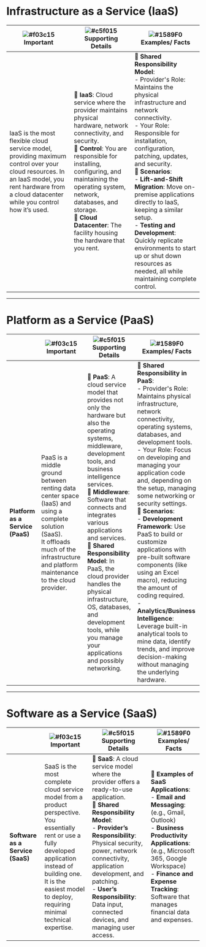 # Infrastructure as a Service (IaaS)

| ![#f03c15](https://placehold.co/15x15/f03c15/f03c15.png) **Important** | ![#c5f015](https://placehold.co/15x15/c5f015/c5f015.png) **Supporting Details** | ![#1589F0](https://placehold.co/15x15/1589F0/1589F0.png) **Examples/ Facts** |
|----------------------------------|-----------------------------------------|----------------------------------------------|
| IaaS is the most flexible cloud service model, providing maximum control over your cloud resources. In an IaaS model, you rent hardware from a cloud datacenter while you control how it’s used. | 🔹 **IaaS**: Cloud service where the provider maintains physical hardware, network connectivity, and security. <br> 🔹 **Control**: You are responsible for installing, configuring, and maintaining the operating system, network, databases, and storage. <br> 🔹 **Cloud Datacenter**: The facility housing the hardware that you rent. | 🔹 **Shared Responsibility Model**: <br> - Provider's Role: Maintains the physical infrastructure and network connectivity. <br> - Your Role: Responsible for installation, configuration, patching, updates, and security. <br> 🔹 **Scenarios**: <br> - **Lift-and-Shift Migration**: Move on-premise applications directly to IaaS, keeping a similar setup. <br> - **Testing and Development**: Quickly replicate environments to start up or shut down resources as needed, all while maintaining complete control. |

---

# Platform as a Service (PaaS)
|                          | ![#f03c15](https://placehold.co/15x15/f03c15/f03c15.png) **Important** | ![#c5f015](https://placehold.co/15x15/c5f015/c5f015.png) **Supporting Details** | ![#1589F0](https://placehold.co/15x15/1589F0/1589F0.png) **Examples/ Facts** |
|--------------------------|----------------------------------|-----------------------------------------|----------------------------------------------|
| **Platform as a Service (PaaS)** | PaaS is a middle ground between renting data center space (IaaS) and using a complete solution (SaaS). <br> It offloads much of the infrastructure and platform maintenance to the cloud provider. | 🔹 **PaaS**: A cloud service model that provides not only the hardware but also the operating systems, middleware, development tools, and business intelligence services. <br> 🔹 **Middleware**: Software that connects and integrates various applications and services. <br> 🔹 **Shared Responsibility Model**: In PaaS, the cloud provider handles the physical infrastructure, OS, databases, and development tools, while you manage your applications and possibly networking. | 🔹 **Shared Responsibility in PaaS**: <br> - Provider's Role: Maintains physical infrastructure, network connectivity, operating systems, databases, and development tools. <br> - Your Role: Focus on developing and managing your application code and, depending on the setup, managing some networking or security settings. <br> 🔹 **Scenarios**: <br> - **Development Framework**: Use PaaS to build or customize applications with pre-built software components (like using an Excel macro), reducing the amount of coding required. <br> - **Analytics/Business Intelligence**: Leverage built-in analytical tools to mine data, identify trends, and improve decision-making without managing the underlying hardware. |

---

# Software as a Service (SaaS)

|                          | ![#f03c15](https://placehold.co/15x15/f03c15/f03c15.png) **Important** | ![#c5f015](https://placehold.co/15x15/c5f015/c5f015.png) **Supporting Details** | ![#1589F0](https://placehold.co/15x15/1589F0/1589F0.png) **Examples/ Facts** |
|--------------------------|----------------------------------|-----------------------------------------|----------------------------------------------|
| **Software as a Service (SaaS)** | SaaS is the most complete cloud service model from a product perspective. <br> You essentially rent or use a fully developed application instead of building one. <br> It is the easiest model to deploy, requiring minimal technical expertise. | 🔹 **SaaS**: A cloud service model where the provider offers a ready-to-use application. <br> 🔹 **Shared Responsibility Model**: <br> - **Provider’s Responsibility**: Physical security, power, network connectivity, application development, and patching. <br> - **User’s Responsibility**: Data input, connected devices, and managing user access. | 🔹 **Examples of SaaS Applications**: <br> - **Email and Messaging**: (e.g., Gmail, Outlook) <br> - **Business Productivity Applications**: (e.g., Microsoft 365, Google Workspace) <br> - **Finance and Expense Tracking**: Software that manages financial data and expenses. |
